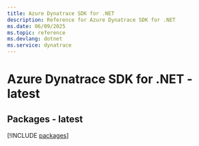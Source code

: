 ```yaml
---
title: Azure Dynatrace SDK for .NET
description: Reference for Azure Dynatrace SDK for .NET
ms.date: 06/09/2025
ms.topic: reference
ms.devlang: dotnet
ms.service: dynatrace
---
```

# Azure Dynatrace SDK for .NET - latest
## Packages - latest
[!INCLUDE [packages](dynatrace-index.md)]